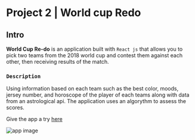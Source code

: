 # Project 2 | World cup Redo


## Intro

**World Cup Re-do** is an application built with  `React js` that allows you to pick two teams from the 
2018 world cup and contest them against each other, then receiving results of the match.


### `Description`

Using information based on each team such as the best color, moods, jersey number, and horoscope of the player of each teams along with data from an astrological api. The application uses an algorythm to assess the scores.

Give the app a try [here](https://astrological-world-cup.netlify.app/)

![app image](/src/img/app_image.png)